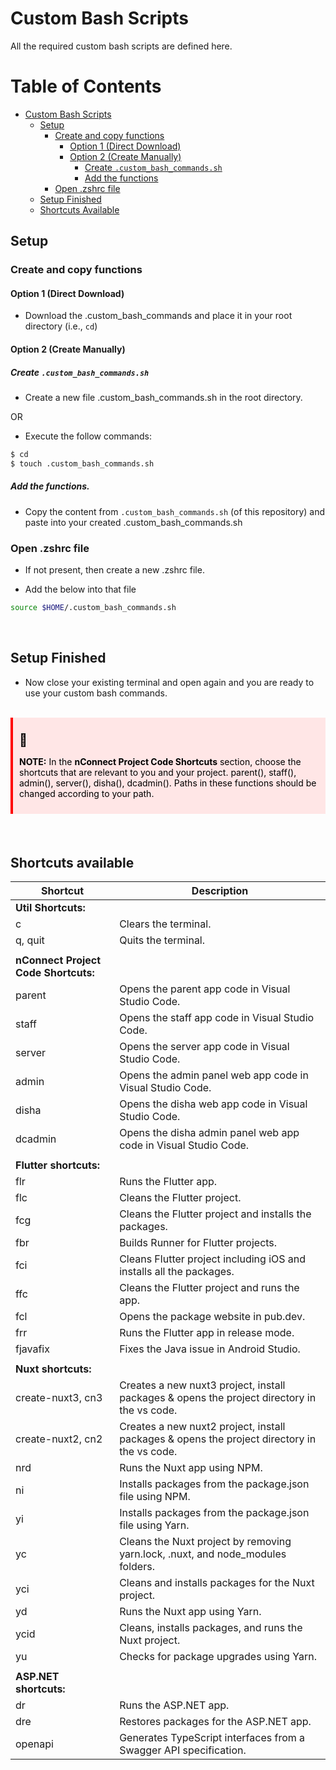 # Custom Bash Scripts
All the required custom bash scripts are defined here.

# Table of Contents

- [Custom Bash Scripts](#custom-bash-scripts)
  - [Setup](#setup)
    - [Create and copy functions](#create-and-copy-functions)
      - [Option 1 (Direct Download)](#option-1-direct-download)
      - [Option 2 (Create Manually)](#option-2-create-manually)
        - [Create `.custom_bash_commands.sh`](#create-custom_bash_commandssh)
        - [Add the functions](#add-the-functions)
    - [Open .zshrc file](#open-zshrc-file)
  - [Setup Finished](#setup-finished)
  - [Shortcuts Available](#shortcuts-available)

## Setup

### Create and copy functions

#### Option 1 (Direct Download)

- Download the .custom_bash_commands and place it in your root directory (i.e., `cd`)

#### Option 2 (Create Manually)

##### Create `.custom_bash_commands.sh`

- Create a new file .custom_bash_commands.sh in the root directory.

OR

- Execute the follow commands:

```bash
$ cd
$ touch .custom_bash_commands.sh
```

##### Add the functions.

- Copy the content from `.custom_bash_commands.sh` (of this repository) and paste into your created .custom_bash_commands.sh


### Open .zshrc file

- If not present, then create a new .zshrc file.

- Add the below into that file

```bash
source $HOME/.custom_bash_commands.sh
```

<br />

## Setup Finished

- Now close your existing terminal and open again and you are ready to use your custom bash commands.

<br />

<div style="background-color: #ffe6e6; color:black; border-left: 4px solid #ff0000; padding: 10px; margin-bottom: 20px;">

<span style="font-size: 20px; margin-right: 10px;"> 📌 </span>

**NOTE:**
In the **nConnect Project Code Shortcuts** section, choose the shortcuts that are relevant to you and your project.
parent(), staff(), admin(), server(), disha(), dcadmin(). Paths in these functions should be changed according to your path.

</div>

<br />


## Shortcuts available

| Shortcut    | Description                                                |
|-------------|------------------------------------------------------------|
| **Util Shortcuts:**                               |
| c           | Clears the terminal.                                       |
| q, quit     | Quits the terminal.                                        |
|             |                                                            |
| **nConnect Project Code Shortcuts:**                               |
| parent      | Opens the parent app code in Visual Studio Code.           |
| staff       | Opens the staff app code in Visual Studio Code.            |
| server      | Opens the server app code in Visual Studio Code.           |
| admin       | Opens the admin panel web app code in Visual Studio Code.  |
| disha       | Opens the disha web app code in Visual Studio Code.        |
| dcadmin     | Opens the disha admin panel web app code in Visual Studio Code.  |
|             |                                                            |
| **Flutter shortcuts:**                                            |
| flr         | Runs the Flutter app.                                      |
| flc         | Cleans the Flutter project.                                |
| fcg         | Cleans the Flutter project and installs the packages.      |
| fbr         | Builds Runner for Flutter projects.                        |
| fci         | Cleans Flutter project including iOS and installs all the packages.  |
| ffc         | Cleans the Flutter project and runs the app.               |
| fcl <pkg>   | Opens the package website in pub.dev.                      |
| frr         | Runs the Flutter app in release mode.                      |
| fjavafix    | Fixes the Java issue in Android Studio.                    |
|             |                                                            |
| **Nuxt shortcuts:**                                               |
| create-nuxt3, cn3         | Creates a new nuxt3 project, install packages & opens the project directory in the vs code.                               |
| create-nuxt2, cn2         | Creates a new nuxt2 project, install packages & opens the project directory in the vs code.                               |
| nrd         | Runs the Nuxt app using NPM.                               |
| ni          | Installs packages from the package.json file using NPM.    |
| yi          | Installs packages from the package.json file using Yarn.   |
| yc          | Cleans the Nuxt project by removing yarn.lock, .nuxt, and node_modules folders. |
| yci         | Cleans and installs packages for the Nuxt project.         |
| yd          | Runs the Nuxt app using Yarn.                              |
| ycid        | Cleans, installs packages, and runs the Nuxt project.      |
| yu          | Checks for package upgrades using Yarn.                    |
|             |                                                            |
| **ASP.NET shortcuts:**                                            |
| dr          | Runs the ASP.NET app.                                      |
| dre         | Restores packages for the ASP.NET app.                     |
| openapi <url> | Generates TypeScript interfaces from a Swagger API specification. |
